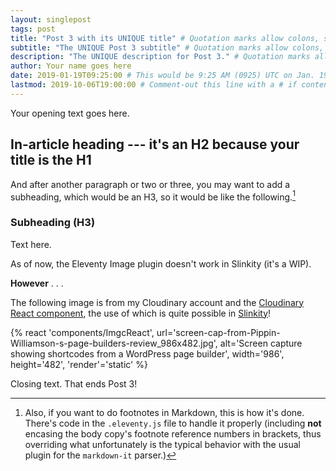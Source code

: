 ```yaml
---
layout: singlepost
tags: post
title: "Post 3 with its UNIQUE title" # Quotation marks allow colons, semicolons, etc.
subtitle: "The UNIQUE Post 3 subtitle" # Quotation marks allow colons, semicolons, etc.
description: "The UNIQUE description for Post 3." # Quotation marks allow colons, semicolons, etc.
author: Your name goes here
date: 2019-01-19T09:25:00 # This would be 9:25 AM (0925) UTC on Jan. 19, 2019
lastmod: 2019-10-06T19:00:00 # Comment-out this line with a # if content is unchanged
---
```


Your opening text goes here.

## In-article heading --- it's an H2 because your title is the H1

And after another paragraph or two or three, you may want to add a subheading, which would be an H3, so it would be like the following.[^fnExample]

[^fnExample]: Also, if you want to do footnotes in Markdown, this is how it's done. There's code in the `.eleventy.js` file to handle it properly (including **not** encasing the body copy's footnote reference numbers in brackets, thus overriding what unfortunately is the typical behavior with the usual plugin for the `markdown-it` parser.)

### Subheading (H3)

Text here.

As of now, the Eleventy Image plugin doesn't work in Slinkity (it's a WIP).

**However** . . .

The following image is from my Cloudinary account and the [Cloudinary React component](https://github.com/cloudinary/cloudinary-react), the use of which is quite possible in [Slinkity](https://slinkity.dev)!

{% react 'components/ImgcReact', url='screen-cap-from-Pippin-Williamson-s-page-builders-review_986x482.jpg', alt='Screen capture showing shortcodes from a WordPress page builder', width='986', height='482', 'render'='static' %}

Closing text. That ends Post 3!
